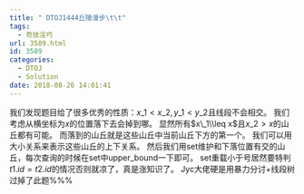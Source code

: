 ```yaml
---
title: " DTOJ1444丘陵漫步\t\t"
tags:
  - 奇技淫巧
url: 3589.html
id: 3589
categories:
  - DTOJ
  - Solution
date: 2018-08-26 14:01:41
---
```


我们发现题目给了很多优秀的性质：$x\_1<x\_2,y\_1<y\_2$且线段不会相交。 我们考虑从横坐标为$x$的位置落下去会掉到哪。 显然所有$x\_1\\leq x$且$x\_2>x$的山丘都有可能。 而落到的山丘就是这些山丘中当前山丘下方的第一个。 我们可以用大小关系来表示这些山丘的上下关系。 然后我们用set维护和下落位置有交的山丘，每次查询的时候在set中upper_bound一下即可。 set重载小于号居然要特判$t1.id=t2.id$的情况否则就凉了，真是涨知识了。 Jyc大佬硬是用暴力分讨+线段树过掉了此题%%%